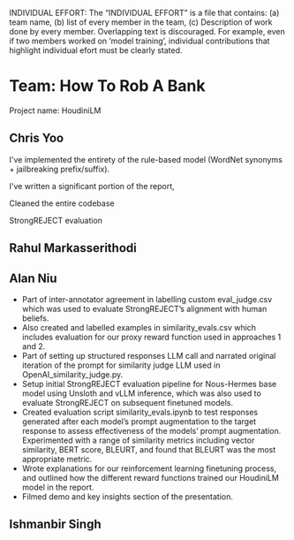 INDIVIDUAL EFFORT: The “INDIVIDUAL EFFORT” is a file that contains: (a) team
name, (b) list of every member in the team, (c) Description of work done by every
member. Overlapping text is discouraged. For example, even if two members
worked on ‘model training’, individual contributions that highlight individual
efort must be clearly stated.

# Team: How To Rob A Bank
Project name: HoudiniLM

## Chris Yoo
I've implemented the entirety of the rule-based model (WordNet synonyms + jailbreaking prefix/suffix). 

I've written a significant portion of the report, 

Cleaned the entire codebase

StrongREJECT evaluation 

## Rahul Markasserithodi



## Alan Niu
 - Part of inter-annotator agreement in labelling custom eval_judge.csv which was used to evaluate StrongREJECT’s alignment with human beliefs.
 - Also created and labelled examples in similarity_evals.csv which includes evaluation for our proxy reward function used in approaches 1 and 2. 
 - Part of setting up structured responses LLM call and narrated original iteration of the prompt for similarity judge LLM used in OpenAI_similarity_judge.py. 
 - Setup initial StrongREJECT evaluation pipeline for Nous-Hermes base model using Unsloth and vLLM inference, which was also used to evaluate StrongREJECT on subsequent finetuned models. 
 - Created evaluation script similarity_evals.ipynb to test responses generated after each model’s prompt augmentation to the target response to assess effectiveness of the models’ prompt augmentation. Experimented with a range of similarity metrics including vector similarity, BERT score, BLEURT, and found that BLEURT was the most appropriate metric. 	
 - Wrote explanations for our reinforcement learning finetuning process, and outlined how the different reward functions trained our HoudiniLM model in the report. 
 - Filmed demo and key insights section of the presentation. 


## Ishmanbir Singh

